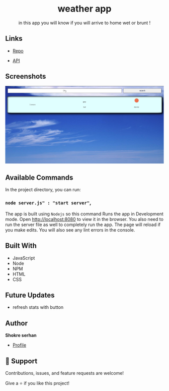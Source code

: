 <h1 align="center">weather app</h1>

<p align="center">in this app you will know if you will arrive to home wet or brunt !</p>

## Links

- [Repo](https://github.com/shokreserhan/weatherapp "weather app Repo")

- [API](<API Link> "API")

## Screenshots

![weatherapp](screenshots\weatherappScreenshot.PNG)

## Available Commands

In the project directory, you can run:

### `node server.js" : "start server"`,

The app is built using `Nodejs` so this command Runs the app in Development mode. Open [http://localhost:8080](http://localhost:8080) to view it in the browser. You also need to run the server file as well to completely run the app. The page will reload if you make edits.
You will also see any lint errors in the console.

## Built With

- JavaScript
- Node
- NPM
- HTML
- CSS

## Future Updates

- refresh stats with button

## Author

**Shokre serhan**

- [Profile](https://github.com/shokreserhan "Shokre serhan")

## 🤝 Support

Contributions, issues, and feature requests are welcome!

Give a ⭐️ if you like this project!